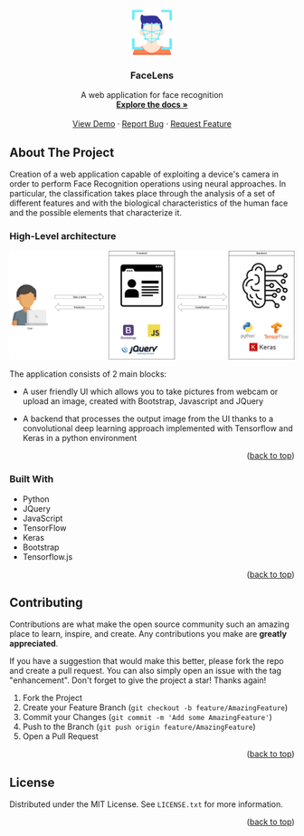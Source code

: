 <a name="readme-top"></a>


<!-- PROJECT LOGO -->
<br />
<div align="center">
  <a href="https://gitlab.com/gitlab_username/repo_name">
    <img src="images/logo.png" alt="Logo" width="80" height="80">
  </a>

<h3 align="center">FaceLens</h3>

  <p align="center">
    A web application for face recognition
    <br />
    <a href="https://gitlab.com/lab-proj/people-classification/-/wikis/Documentazione"><strong>Explore the docs »</strong></a>
    <br />
    <br />
    <a href="https://gitlab.com/gitlab_username/repo_name">View Demo</a>
    ·
    <a href="https://gitlab.com/gitlab_username/repo_name/issues">Report Bug</a>
    ·
    <a href="https://gitlab.com/gitlab_username/repo_name/issues">Request Feature</a>
  </p>
</div>




<!-- ABOUT THE PROJECT -->
## About The Project
Creation of a web application capable of exploiting a device's camera in order to perform Face Recognition operations using neural approaches. In particular, the classification takes place through the analysis of a set of different features and with the biological characteristics of the human face and the possible elements that characterize it.
### High-Level architecture



![IMAGE_DESCRIPTION](images/architecture.drawio.png)

The application consists of 2 main blocks:
* A user friendly UI which allows you to take pictures from webcam or upload an image, created with Bootstrap, Javascript and JQuery

* A backend that processes the output image from the UI thanks to a convolutional deep learning approach implemented with Tensorflow and Keras in a python environment

<p align="right">(<a href="#readme-top">back to top</a>)</p>



### Built With

* Python
* JQuery
* JavaScript
* TensorFlow
* Keras
* Bootstrap
* Tensorflow.js

<p align="right">(<a href="#readme-top">back to top</a>)</p>


<!-- CONTRIBUTING -->
## Contributing

Contributions are what make the open source community such an amazing place to learn, inspire, and create. Any contributions you make are **greatly appreciated**.

If you have a suggestion that would make this better, please fork the repo and create a pull request. You can also simply open an issue with the tag "enhancement".
Don't forget to give the project a star! Thanks again!

1. Fork the Project
2. Create your Feature Branch (`git checkout -b feature/AmazingFeature`)
3. Commit your Changes (`git commit -m 'Add some AmazingFeature'`)
4. Push to the Branch (`git push origin feature/AmazingFeature`)
5. Open a Pull Request

<p align="right">(<a href="#readme-top">back to top</a>)</p>



<!-- LICENSE -->
## License

Distributed under the MIT License. See `LICENSE.txt` for more information.

<p align="right">(<a href="#readme-top">back to top</a>)</p>


[contributors-shield]: https://img.shields.io/gitlab/contributors/gitlab_username/repo_name.svg?style=for-the-badge
[contributors-url]: https://gitlab.com/gitlab_username/repo_name/graphs/contributors
[forks-shield]: https://img.shields.io/gitlab/forks/gitlab_username/repo_name.svg?style=for-the-badge
[forks-url]: https://gitlab.com/gitlab_username/repo_name/network/members
[stars-shield]: https://img.shields.io/gitlab/stars/gitlab_username/repo_name.svg?style=for-the-badge
[stars-url]: https://gitlab.com/gitlab_username/repo_name/stargazers
[issues-shield]: https://img.shields.io/gitlab/issues/gitlab_username/repo_name.svg?style=for-the-badge
[issues-url]: https://gitlab.com/gitlab_username/repo_name/issues
[license-shield]: https://img.shields.io/gitlab/license/gitlab_username/repo_name.svg?style=for-the-badge
[license-url]: https://gitlab.com/gitlab_username/repo_name/blob/master/LICENSE.txt
[linkedin-shield]: https://img.shields.io/badge/-LinkedIn-black.svg?style=for-the-badge&logo=linkedin&colorB=555
[linkedin-url]: https://linkedin.com/in/linkedin_username
[product-screenshot]: images/screenshot.png
[Next.js]: https://img.shields.io/badge/next.js-000000?style=for-the-badge&logo=nextdotjs&logoColor=white
[Next-url]: https://nextjs.org/
[React.js]: https://img.shields.io/badge/React-20232A?style=for-the-badge&logo=react&logoColor=61DAFB
[React-url]: https://reactjs.org/
[Vue.js]: https://img.shields.io/badge/Vue.js-35495E?style=for-the-badge&logo=vuedotjs&logoColor=4FC08D
[Python]: https://img.shields.io/badge/python-3670A0?style=for-the-badge&logo=python&logoColor=ffdd54

[Python-url]: https://img.shields.io/badge/python-3670A0?style=for-the-badge&logo=python&logoColor=ffdd54
[Angular.io]: https://img.shields.io/badge/Angular-DD0031?style=for-the-badge&logo=angular&logoColor=white
[Angular-url]: https://angular.io/
[Svelte.dev]: https://img.shields.io/badge/Svelte-4A4A55?style=for-the-badge&logo=svelte&logoColor=FF3E00
[Svelte-url]: https://svelte.dev/
[Laravel.com]: https://img.shields.io/badge/Laravel-FF2D20?style=for-the-badge&logo=laravel&logoColor=white
[Laravel-url]: https://laravel.com
[Bootstrap.com]: https://img.shields.io/badge/Bootstrap-563D7C?style=for-the-badge&logo=bootstrap&logoColor=white
[Bootstrap-url]: https://getbootstrap.com
[JQuery.com]: https://img.shields.io/badge/jQuery-0769AD?style=for-the-badge&logo=jquery&logoColor=white
[JQuery-url]: https://jquery.com 
